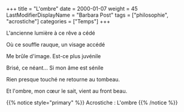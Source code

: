 +++
title = "L'ombre"
date = 2000-01-07
weight = 45
LastModifierDisplayName = "Barbara Post"
tags = ["philosophie", "acrostiche"]
categories = ["Temps"]
+++

L'ancienne lumière à ce rêve a cédé

Où ce souffle rauque, un visage accédé

Me brûle d'image. Est-ce plus juvénile

Brisé, ce néant... Si mon âme est sénile

Rien presque touché ne retourne au tombeau.

Et l'ombre, mon cœur le sait, vient au front beau.

{{% notice style="primary" %}}
Acrostiche : L'ombre
{{% /notice %}}
